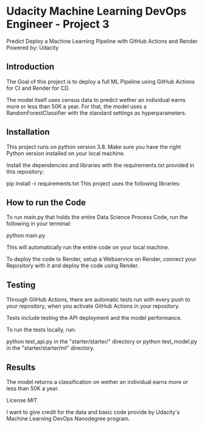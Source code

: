 # Udacity Machine Learning DevOps Engineer - Project 3

Predict Deploy a Machine Learning Pipeline with GitHub Actions and Render
Powered by: Udacity

## Introduction
The Goal of this project is to deploy a full ML Pipeline using GitHub Actions for CI and Render for CD. 

The model itself uses census data to predict wether an individual earns more or less than 50K a year. For that, the model uses a RandomForestClassifier with the standard settings as hyperparameters.

## Installation
This project runs on python version 3.8. Make sure you have the right Python version installed on your local machine.

Install the dependencies and libraries with the requirements.txt provided in this repository:

pip install -r requirements.txt
This project uses the following libraries:

## How to run the Code
To run main.py that holds the entire Data Science Process Code, run the following in your terminal:

python main.py

This will automatically run the entire code on your local machine.

To deploy the code to Render, setup a Webservice on Render, connect your Repository with it and deploy the code using Render.

## Testing
Through GitHub Actions, there are automatic tests run with every push to your repository, when you activate GitHub Actions in your repository.

Tests include testing the API deployment and the model performance.

To run the tests locally, run:

python test_api.py in the "starter/starter/" directory or python test_model.py in the "starter/starter/ml" directory.

## Results
The model returns a classification on wether an individual earns more or less than 50K a year.

License
MIT

I want to give credit for the data and basic code provide by Udacity's Machine Learning DevOps Nanodegree program.
